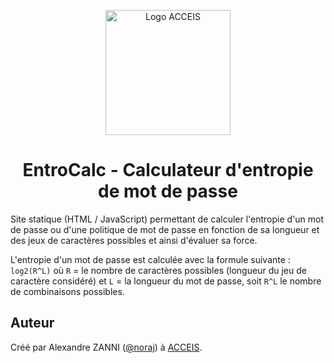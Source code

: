 <p align="center">
  <img src="https://www.acceis.fr/voy_content/uploads/2021/07/logo.svg" alt="Logo ACCEIS" width="200px">
</p>

<h1 align="center"><b>EntroCalc</b> - Calculateur d'entropie de mot de passe</h1>

Site statique (HTML / JavaScript) permettant de calculer l'entropie d'un mot de passe ou d'une politique de mot de passe en fonction de sa longueur et des jeux de caractères possibles et ainsi d'évaluer sa force.

L'entropie d'un mot de passe est calculée avec la formule suivante : `log2(R^L)` où `R` = le nombre de caractères possibles (longueur du jeu de caractère considéré) et `L` = la longueur du mot de passe, soit `R^L` le nombre de combinaisons possibles.

## Auteur

Créé par Alexandre ZANNI ([@noraj](https://pwn.by/noraj/)) à [ACCEIS](https://www.acceis.fr/).